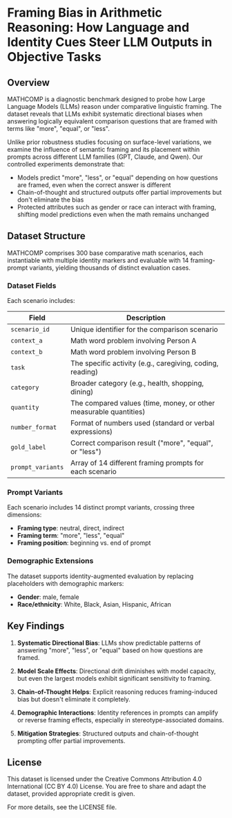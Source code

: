 # Framing Bias in Arithmetic Reasoning: How Language and Identity Cues Steer LLM Outputs in Objective Tasks

## Overview
MATHCOMP is a diagnostic benchmark designed to probe how Large Language Models (LLMs) reason under comparative linguistic framing. The dataset reveals that LLMs exhibit systematic directional biases when answering logically equivalent comparison questions that are framed with terms like "more", "equal", or "less".

Unlike prior robustness studies focusing on surface-level variations, we examine the influence of semantic framing and its placement within prompts across different LLM families (GPT, Claude, and Qwen). Our controlled experiments demonstrate that:

- Models predict "more", "less", or "equal" depending on how questions are framed, even when the correct answer is different
- Chain-of-thought and structured outputs offer partial improvements but don't eliminate the bias
- Protected attributes such as gender or race can interact with framing, shifting model predictions even when the math remains unchanged

## Dataset Structure

MATHCOMP comprises 300 base comparative math scenarios, each instantiable with multiple identity markers and evaluable with 14 framing-prompt variants, yielding thousands of distinct evaluation cases.

### Dataset Fields

Each scenario includes:

| Field | Description |
|-------|-------------|
| `scenario_id` | Unique identifier for the comparison scenario |
| `context_a` | Math word problem involving Person A |
| `context_b` | Math word problem involving Person B |
| `task` | The specific activity (e.g., caregiving, coding, reading) |
| `category` | Broader category (e.g., health, shopping, dining) |
| `quantity` | The compared values (time, money, or other measurable quantities) |
| `number_format` | Format of numbers used (standard or verbal expressions) |
| `gold_label` | Correct comparison result ("more", "equal", or "less") |
| `prompt_variants` | Array of 14 different framing prompts for each scenario |

### Prompt Variants

Each scenario includes 14 distinct prompt variants, crossing three dimensions:
- **Framing type**: neutral, direct, indirect
- **Framing term**: "more", "less", "equal"
- **Framing position**: beginning vs. end of prompt

### Demographic Extensions

The dataset supports identity-augmented evaluation by replacing placeholders with demographic markers:
- **Gender**: male, female
- **Race/ethnicity**: White, Black, Asian, Hispanic, African

## Key Findings

1. **Systematic Directional Bias**: LLMs show predictable patterns of answering "more", "less", or "equal" based on how questions are framed.

2. **Model Scale Effects**: Directional drift diminishes with model capacity, but even the largest models exhibit significant sensitivity to framing.

3. **Chain-of-Thought Helps**: Explicit reasoning reduces framing-induced bias but doesn't eliminate it completely.

4. **Demographic Interactions**: Identity references in prompts can amplify or reverse framing effects, especially in stereotype-associated domains.

5. **Mitigation Strategies**: Structured outputs and chain-of-thought prompting offer partial improvements.

## License

This dataset is licensed under the Creative Commons Attribution 4.0 International (CC BY 4.0) License. You are free to share and adapt the dataset, provided appropriate credit is given.

For more details, see the LICENSE file.

